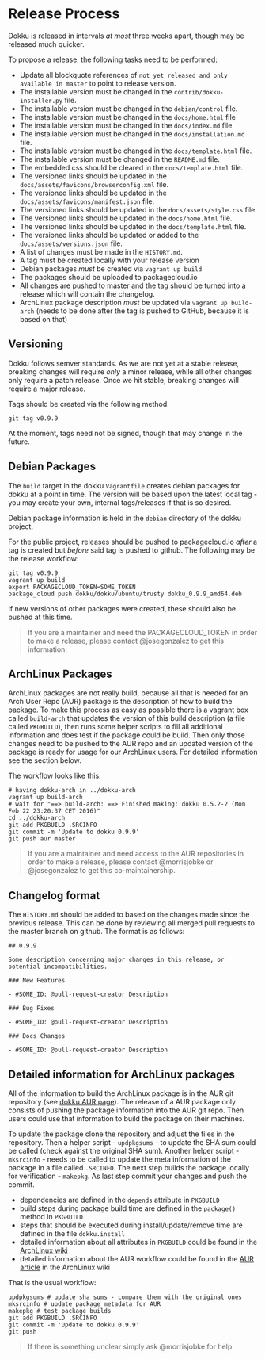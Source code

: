 # Release Process

Dokku is released in intervals *at most* three weeks apart, though may be released much quicker.

To propose a release, the following tasks need to be performed:

- Update all blockquote references of `not yet released and only available in master` to point to release version.
- The installable version must be changed in the `contrib/dokku-installer.py` file.
- The installable version must be changed in the `debian/control` file.
- The installable version must be changed in the `docs/home.html` file
- The installable version must be changed in the `docs/index.md` file
- The installable version must be changed in the `docs/installation.md` file.
- The installable version must be changed in the `docs/template.html` file.
- The installable version must be changed in the `README.md` file.
- The embedded css should be cleared in the `docs/template.html` file.
- The versioned links should be updated in the `docs/assets/favicons/browserconfig.xml` file.
- The versioned links should be updated in the `docs/assets/favicons/manifest.json` file.
- The versioned links should be updated in the `docs/assets/style.css` file.
- The versioned links should be updated in the `docs/home.html` file.
- The versioned links should be updated in the `docs/template.html` file.
- The versioned links should be updated or added to the `docs/assets/versions.json` file.
- A list of changes must be made in the `HISTORY.md`.
- A tag must be created locally with your release version
- Debian packages *must* be created via `vagrant up build`
- The packages should be uploaded to packagecloud.io
- All changes are pushed to master and the tag should be turned into a release which will contain the changelog.
- ArchLinux package description *must* be updated via `vagrant up build-arch` (needs to be done after the tag is pushed to GitHub, because it is based on that)

## Versioning

Dokku follows semver standards. As we are not yet at a stable release, breaking changes will require *only* a minor release, while all other changes only require a patch release. Once we hit stable, breaking changes will require a major release.

Tags should be created via the following method:

```shell
git tag v0.9.9
```

At the moment, tags need not be signed, though that may change in the future.

## Debian Packages

The `build` target in the dokku `Vagrantfile` creates debian packages for dokku at a point in time. The version will be based upon the latest local tag - you may create your own, internal tags/releases if that is so desired.

Debian package information is held in the `debian` directory of the dokku project.

For the public project, releases should be pushed to packagecloud.io *after* a tag is created but *before* said tag is pushed to github. The following may be the release workflow:


```shell
git tag v0.9.9
vagrant up build
export PACKAGECLOUD_TOKEN=SOME_TOKEN
package_cloud push dokku/dokku/ubuntu/trusty dokku_0.9.9_amd64.deb
```

If new versions of other packages were created, these should also be pushed at this time.

> If you are a maintainer and need the PACKAGECLOUD_TOKEN in order to make a release, please contact @josegonzalez to get this information.

## ArchLinux Packages

ArchLinux packages are not really build, because all that is needed for an Arch User Repo (AUR) package is the description of how to build the package. To make this process as easy as possible there is a vagrant box called `build-arch` that updates the version of this build description (a file called `PKGBUILD`), then runs some helper scripts to fill all additional information and does test if the package could be build. Then only those changes need to be pushed to the AUR repo and an updated version of the package is ready for usage for our ArchLinux users. For detailed information see the section below.

The workflow looks like this:

```shell
# having dokku-arch in ../dokku-arch
vagrant up build-arch
# wait for "==> build-arch: ==> Finished making: dokku 0.5.2-2 (Mon Feb 22 23:20:37 CET 2016)"
cd ../dokku-arch
git add PKGBUILD .SRCINFO
git commit -m 'Update to dokku 0.9.9'
git push aur master
```

> If you are a maintainer and need access to the AUR repositories in order to make a release, please contact @morrisjobke or @josegonzalez to get this co-maintainership.

## Changelog format

The `HISTORY.md` should be added to based on the changes made since the previous release. This can be done by reviewing all merged pull requests to the master branch on github. The format is as follows:

```
## 0.9.9

Some description concerning major changes in this release, or potential incompatibilities.

### New Features

- #SOME_ID: @pull-request-creator Description

### Bug Fixes

- #SOME_ID: @pull-request-creator Description

### Docs Changes

- #SOME_ID: @pull-request-creator Description
```

## Detailed information for ArchLinux packages

All of the information to build the ArchLinux package is in the AUR git repository (see [dokku AUR page](https://aur.archlinux.org/packages/dokku/)). The release of a AUR package only consists of pushing the package information into the AUR git repo. Then users could use that information to build the package on their machines.

To update the package clone the repository and adjust the files in the repository. Then a helper script - `updpkgsums` - to update the SHA sum could  be called (check against the original SHA sum). Another helper script - `mksrcinfo` - needs to be called to update the meta information of the package in a file called `.SRCINFO`. The next step builds the package locally for verification - `makepkg`. As last step commit your changes and push the commit.

* dependencies are defined in the `depends` attribute in `PKGBUILD`
* build steps during package build time are defined in the `package()` method in `PKGBUILD`
* steps that should be executed during install/update/remove time are defined in the file `dokku.install`
* detailed information about all attributes in `PKGBUILD` could be found in the [ArchLinux wiki](https://wiki.archlinux.org/index.php/PKGBUILD)
* detailed information about the AUR workflow could be found in the [AUR article](https://wiki.archlinux.org/index.php/Arch_User_Repository) in the ArchLinux wiki

That is the usual workflow:

```shell
updpkgsums # update sha sums - compare them with the original ones
mksrcinfo # update package metadata for AUR
makepkg # test package builds
git add PKGBUILD .SRCINFO
git commit -m 'Update to dokku 0.9.9'
git push
```

> If there is something unclear simply ask @morrisjobke for help.

